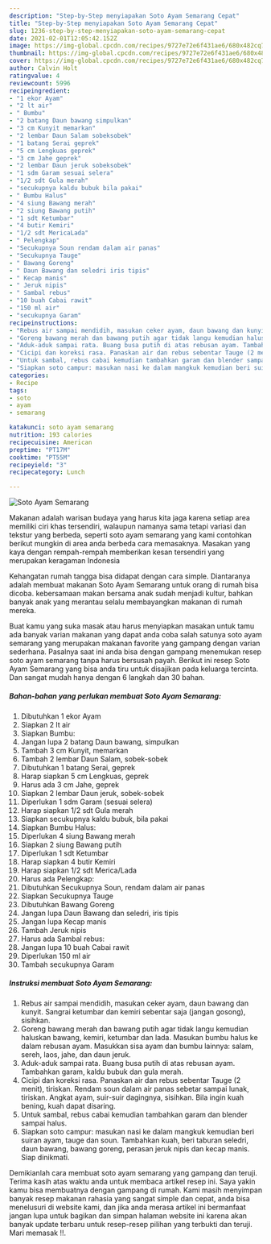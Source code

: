 ```yaml
---
description: "Step-by-Step menyiapakan Soto Ayam Semarang Cepat"
title: "Step-by-Step menyiapakan Soto Ayam Semarang Cepat"
slug: 1236-step-by-step-menyiapakan-soto-ayam-semarang-cepat
date: 2021-02-01T12:05:42.152Z
image: https://img-global.cpcdn.com/recipes/9727e72e6f431ae6/680x482cq70/soto-ayam-semarang-foto-resep-utama.jpg
thumbnail: https://img-global.cpcdn.com/recipes/9727e72e6f431ae6/680x482cq70/soto-ayam-semarang-foto-resep-utama.jpg
cover: https://img-global.cpcdn.com/recipes/9727e72e6f431ae6/680x482cq70/soto-ayam-semarang-foto-resep-utama.jpg
author: Calvin Holt
ratingvalue: 4
reviewcount: 5996
recipeingredient:
- "1 ekor Ayam"
- "2 lt air"
- " Bumbu"
- "2 batang Daun bawang simpulkan"
- "3 cm Kunyit memarkan"
- "2 lembar Daun Salam sobeksobek"
- "1 batang Serai geprek"
- "5 cm Lengkuas geprek"
- "3 cm Jahe geprek"
- "2 lembar Daun jeruk sobeksobek"
- "1 sdm Garam sesuai selera"
- "1/2 sdt Gula merah"
- "secukupnya kaldu bubuk bila pakai"
- " Bumbu Halus"
- "4 siung Bawang merah"
- "2 siung Bawang putih"
- "1 sdt Ketumbar"
- "4 butir Kemiri"
- "1/2 sdt MericaLada"
- " Pelengkap"
- "Secukupnya Soun rendam dalam air panas"
- "Secukupnya Tauge"
- " Bawang Goreng"
- " Daun Bawang dan seledri iris tipis"
- " Kecap manis"
- " Jeruk nipis"
- " Sambal rebus"
- "10 buah Cabai rawit"
- "150 ml air"
- "secukupnya Garam"
recipeinstructions:
- "Rebus air sampai mendidih, masukan ceker ayam, daun bawang dan kunyit. Sangrai ketumbar dan kemiri sebentar saja (jangan gosong), sisihkan."
- "Goreng bawang merah dan bawang putih agar tidak langu kemudian haluskan bawang, kemiri, ketumbar dan lada. Masukan bumbu halus ke dalam rebusan ayam. Masukkan sisa ayam dan bumbu lainnya: salam, sereh, laos, jahe, dan daun jeruk."
- "Aduk-aduk sampai rata. Buang busa putih di atas rebusan ayam. Tambahkan garam, kaldu bubuk dan gula merah."
- "Cicipi dan koreksi rasa. Panaskan air dan rebus sebentar Tauge (2 menit), tiriskan. Rendam soun dalam air panas sebetar sampai lunak, tiriskan. Angkat ayam, suir-suir dagingnya, sisihkan. Bila ingin kuah bening, kuah dapat disaring."
- "Untuk sambal, rebus cabai kemudian tambahkan garam dan blender sampai halus."
- "Siapkan soto campur: masukan nasi ke dalam mangkuk kemudian beri suiran ayam, tauge dan soun. Tambahkan kuah, beri taburan seledri, daun bawang, bawang goreng, perasan jeruk nipis dan kecap manis. Siap dinikmati."
categories:
- Recipe
tags:
- soto
- ayam
- semarang

katakunci: soto ayam semarang 
nutrition: 193 calories
recipecuisine: American
preptime: "PT17M"
cooktime: "PT55M"
recipeyield: "3"
recipecategory: Lunch

---
```



![Soto Ayam Semarang](https://img-global.cpcdn.com/recipes/9727e72e6f431ae6/680x482cq70/soto-ayam-semarang-foto-resep-utama.jpg)

Makanan adalah warisan budaya yang harus kita jaga karena setiap area memiliki ciri khas tersendiri, walaupun namanya sama tetapi variasi dan tekstur yang berbeda, seperti soto ayam semarang yang kami contohkan berikut mungkin di area anda berbeda cara memasaknya. Masakan yang kaya dengan rempah-rempah memberikan kesan tersendiri yang merupakan keragaman Indonesia

Kehangatan rumah tangga bisa didapat dengan cara simple. Diantaranya adalah membuat makanan Soto Ayam Semarang untuk orang di rumah bisa dicoba. kebersamaan makan bersama anak sudah menjadi kultur, bahkan banyak anak yang merantau selalu membayangkan makanan di rumah mereka.



Buat kamu yang suka masak atau harus menyiapkan masakan untuk tamu ada banyak varian makanan yang dapat anda coba salah satunya soto ayam semarang yang merupakan makanan favorite yang gampang dengan varian sederhana. Pasalnya saat ini anda bisa dengan gampang menemukan resep soto ayam semarang tanpa harus bersusah payah.
Berikut ini resep Soto Ayam Semarang yang bisa anda tiru untuk disajikan pada keluarga tercinta. Dan sangat mudah hanya dengan 6 langkah dan 30 bahan.


<!--inarticleads1-->

##### Bahan-bahan yang perlukan membuat Soto Ayam Semarang:

1. Dibutuhkan 1 ekor Ayam
1. Siapkan 2 lt air
1. Siapkan  Bumbu:
1. Jangan lupa 2 batang Daun bawang, simpulkan
1. Tambah 3 cm Kunyit, memarkan
1. Tambah 2 lembar Daun Salam, sobek-sobek
1. Dibutuhkan 1 batang Serai, geprek
1. Harap siapkan 5 cm Lengkuas, geprek
1. Harus ada 3 cm Jahe, geprek
1. Siapkan 2 lembar Daun jeruk, sobek-sobek
1. Diperlukan 1 sdm Garam (sesuai selera)
1. Harap siapkan 1/2 sdt Gula merah
1. Siapkan secukupnya kaldu bubuk, bila pakai
1. Siapkan  Bumbu Halus:
1. Diperlukan 4 siung Bawang merah
1. Siapkan 2 siung Bawang putih
1. Diperlukan 1 sdt Ketumbar
1. Harap siapkan 4 butir Kemiri
1. Harap siapkan 1/2 sdt Merica/Lada
1. Harus ada  Pelengkap:
1. Dibutuhkan Secukupnya Soun, rendam dalam air panas
1. Siapkan Secukupnya Tauge
1. Dibutuhkan  Bawang Goreng
1. Jangan lupa  Daun Bawang dan seledri, iris tipis
1. Jangan lupa  Kecap manis
1. Tambah  Jeruk nipis
1. Harus ada  Sambal rebus:
1. Jangan lupa 10 buah Cabai rawit
1. Diperlukan 150 ml air
1. Tambah secukupnya Garam




<!--inarticleads2-->

##### Instruksi membuat  Soto Ayam Semarang:

1. Rebus air sampai mendidih, masukan ceker ayam, daun bawang dan kunyit. Sangrai ketumbar dan kemiri sebentar saja (jangan gosong), sisihkan.
1. Goreng bawang merah dan bawang putih agar tidak langu kemudian haluskan bawang, kemiri, ketumbar dan lada. Masukan bumbu halus ke dalam rebusan ayam. Masukkan sisa ayam dan bumbu lainnya: salam, sereh, laos, jahe, dan daun jeruk.
1. Aduk-aduk sampai rata. Buang busa putih di atas rebusan ayam. Tambahkan garam, kaldu bubuk dan gula merah.
1. Cicipi dan koreksi rasa. Panaskan air dan rebus sebentar Tauge (2 menit), tiriskan. Rendam soun dalam air panas sebetar sampai lunak, tiriskan. Angkat ayam, suir-suir dagingnya, sisihkan. Bila ingin kuah bening, kuah dapat disaring.
1. Untuk sambal, rebus cabai kemudian tambahkan garam dan blender sampai halus.
1. Siapkan soto campur: masukan nasi ke dalam mangkuk kemudian beri suiran ayam, tauge dan soun. Tambahkan kuah, beri taburan seledri, daun bawang, bawang goreng, perasan jeruk nipis dan kecap manis. Siap dinikmati.




Demikianlah cara membuat soto ayam semarang yang gampang dan teruji. Terima kasih atas waktu anda untuk membaca artikel resep ini. Saya yakin kamu bisa membuatnya dengan gampang di rumah. Kami masih menyimpan banyak resep makanan rahasia yang sangat simple dan cepat, anda bisa menelusuri di website kami, dan jika anda merasa artikel ini bermanfaat jangan lupa untuk bagikan dan simpan halaman website ini karena akan banyak update terbaru untuk resep-resep pilihan yang terbukti dan teruji. Mari memasak !!. 
